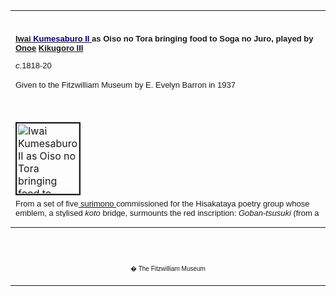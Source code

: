 <html>

<head>

<title>Info</title>
</head>



<div align="center">
  <center>
  <table border="0" width="100%" cellpadding="0" cellspacing="4" height="331">
    <tr>
      <td width="100%" height="35">
      </td>
    </tr>
    <tr>
      <td width="100%" height="30">
      <b><font FACE="Arial" SIZE="2"><u><a href="Group19.htm">Iwai </a><font color="#000080">Kumesaburo
      II</font> </u>as Oiso no Tora
      bringing food to Soga no Juro, played by <a href="Group16pt1.htm"> Onoe</a>&nbsp;<a href="textM.htm">Kikugoro III</a></font></b><font FACE="Arial" SIZE="2"><i>
      <p>c.</i>1818-20</p>
      <p>Given to the Fitzwilliam Museum by E. Evelyn Barron in 1937</font>
      </td>
    </tr>
    <tr>
      <td width="100%" height="30">
      </td>
    </tr>
    <tr>
      <td width="100%" height="30">
      <a href="KUN/kun498.htm"><img border="2" src="P.498-1937_small.jpg" alt="Iwai Kumesaburo II as Oiso no Tora bringing food to Soga no Juro, played by Onoe Kikugoro III" width="100" height="113"></a>
      </td>
    </tr>
    <tr>
      <td width="100%" height="30">
      <font FACE="Arial" SIZE="2">From a set of five<a href="textP.htm"> surimono
      </a> commissioned for
      the Hisakataya poetry group whose emblem, a stylised <i>koto</i> bridge,
      surmounts the red inscription: <i>Goban-tsusuki</i> (from a set of five).
      The printer's seal of <i>Ryusai</i> <i>Chimata</i> (Ino Naojiro) also
      appears on the print. The set depicts characters from the cycle of plays
      telling of the <a href="Group6.htm"> revenge of the two Soga brothers</a>, Soga no Juro and Soga
      no Goro, on their father's murderer Kudo Suketsune.
      <p>The <i>Iori-mokko</i> motif (a magnolia within a stylised hut)
      associated with Kudo Suketsune<i> </i>decorates the curtain looped across
      the top of all five prints in the series. It also occurs on the curtain on
      the <i>Shimadai</i> (island tray) decoration held by Oiso no Tora in this
      print. The motif alludes to Suketsune's hunting lodge at Susono below
      Mount Fuji, where he was finally murdered by the Soga brothers. Soga no
      Juro's costume bears the pattern of flying-plovers (<i>chidori</i>) that
      was traditionally associated with him, while his sleeve is decorated with
      the <i>Yamagata-mokko</i> motif of Soga. His mistress Tora's costume is
      decorated with a Soga butterfly motif, which was also associated with the
      actor Kumesaburo</font>
      </td>
    </tr>
    <tr>
      <td width="100%" height="30">
      </td>
    </tr>
  </table>
  </center>
</div>
<div align="center">
  <center>
  <table border="0" cellpadding="0" width="100%" cellspacing="4">
    <tr>
      <td width="26%">
        <p align="center"><br>
        <br>
        <font FACE="Arial" size="1">� The Fitzwilliam Museum</font></p>
      </td>
    </tr>
  </table>
  </center>
</div>
</body>
</html>

